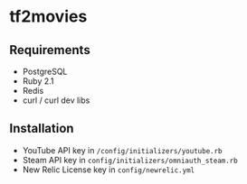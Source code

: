 # tf2movies

## Requirements

* PostgreSQL
* Ruby 2.1
* Redis
* curl / curl dev libs

## Installation

* YouTube API key in `/config/initializers/youtube.rb`
* Steam API key in `config/initializers/omniauth_steam.rb`
* New Relic License key in `config/newrelic.yml`